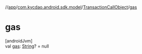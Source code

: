 //[app](../../../index.md)/[com.kycdao.android.sdk.model](../index.md)/[TransactionCallObject](index.md)/[gas](gas.md)

# gas

[androidJvm]\
val [gas](gas.md): [String](https://kotlinlang.org/api/latest/jvm/stdlib/kotlin/-string/index.html)? = null
